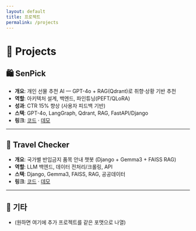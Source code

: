 ```yaml
---
layout: default
title: 프로젝트
permalink: /projects
---
```


# 🧩 Projects

## 🛍 SenPick
- **개요**: 개인 선물 추천 AI — GPT-4o + RAG(Qdrant)로 취향·상황 기반 추천
- **역할**: 아키텍처 설계, 백엔드, 파인튜닝(PEFT/QLoRA)
- **성과**: CTR 15% 향상 (사용자 피드백 기반)
- **스택**: GPT-4o, LangGraph, Qdrant, RAG, FastAPI/Django
- **링크**: [코드](https://github.com/devunis/SenPick) · [데모](#)

---

## 🧳 Travel Checker
- **개요**: 국가별 반입금지 품목 안내 챗봇 (Django + Gemma3 + FAISS RAG)
- **역할**: LLM 백엔드, 데이터 전처리/크롤링, API
- **스택**: Django, Gemma3, FAISS, RAG, 공공데이터
- **링크**: [코드](https://github.com/devunis/Travel-Checker) · [데모](#)

---

## 📂 기타
- (원하면 여기에 추가 프로젝트를 같은 포맷으로 나열)
